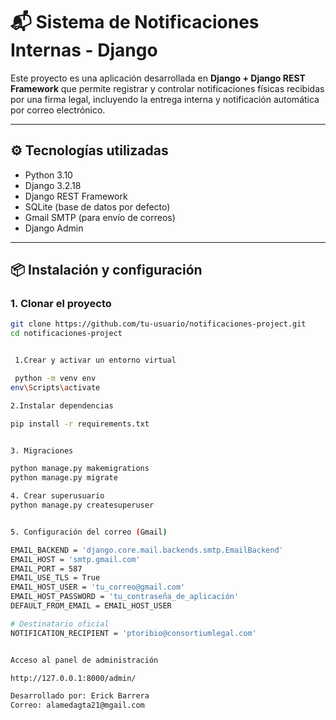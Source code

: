 # 📬 Sistema de Notificaciones Internas - Django

Este proyecto es una aplicación desarrollada en **Django + Django REST Framework** que permite registrar y controlar notificaciones físicas recibidas por una firma legal, incluyendo la entrega interna y notificación automática por correo electrónico.

---

## ⚙️ Tecnologías utilizadas

- Python 3.10
- Django 3.2.18
- Django REST Framework
- SQLite (base de datos por defecto)
- Gmail SMTP (para envío de correos)
- Django Admin

---

## 📦 Instalación y configuración

### 1. Clonar el proyecto

```bash
git clone https://github.com/tu-usuario/notificaciones-project.git
cd notificaciones-project


 1.Crear y activar un entorno virtual

 python -m venv env
env\Scripts\activate

2.Instalar dependencias

pip install -r requirements.txt


3. Migraciones

python manage.py makemigrations
python manage.py migrate

4. Crear superusuario
python manage.py createsuperuser


5. Configuración del correo (Gmail)

EMAIL_BACKEND = 'django.core.mail.backends.smtp.EmailBackend'
EMAIL_HOST = 'smtp.gmail.com'
EMAIL_PORT = 587
EMAIL_USE_TLS = True
EMAIL_HOST_USER = 'tu_correo@gmail.com'
EMAIL_HOST_PASSWORD = 'tu_contraseña_de_aplicación'
DEFAULT_FROM_EMAIL = EMAIL_HOST_USER

# Destinatario oficial
NOTIFICATION_RECIPIENT = 'ptoribio@consortiumlegal.com'


Acceso al panel de administración

http://127.0.0.1:8000/admin/

Desarrollado por: Erick Barrera
Correo: alamedagta21@mgail.com




